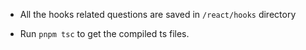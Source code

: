 - All the hooks related questions are saved in `/react/hooks` directory

- Run `pnpm tsc` to get the compiled ts files.
